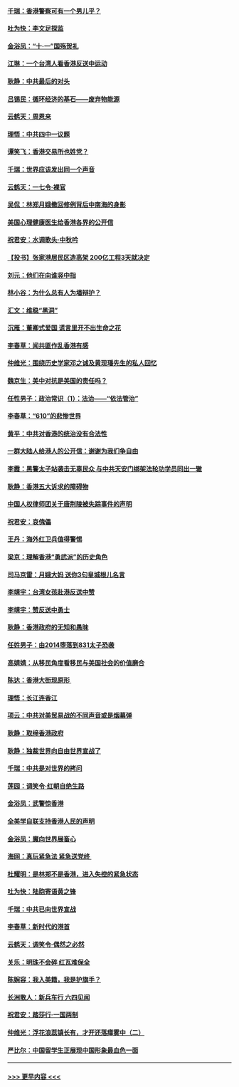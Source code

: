 #### [千瑞：香港警察可有一个男儿乎？](../pages/nsc993/n11513109.md?t=09110600) 
#### [吐为快：李文足探监](../pages/nsc993/n11509622.md?t=09110600) 
#### [金浴凤：“十‧一”国殇贺礼](../pages/nsc993/n11509593.md?t=09110600) 
#### [江琳：一个台湾人看香港反送中运动](../pages/nsc993/n11509211.md?t=09110600) 
#### [耿静：中共最后的对头](../pages/nsc993/n11508308.md?t=09110600) 
#### [吕锡民：循环经济的基石——废弃物能源](../pages/nsc993/n11508212.md?t=09110600) 
#### [云鹤天：周恩来](../pages/nsc993/n11508055.md?t=09110600) 
#### [理悟：中共四中一议题](../pages/nsc993/n11507782.md?t=09110600) 
#### [谭笑飞：香港交易所也姓党？](../pages/nsc993/n11507753.md?t=09110600) 
#### [千瑞：世界应该发出同一个声音](../pages/nsc993/n11507290.md?t=09110600) 
#### [云鹤天：一七令‧裸官](../pages/nsc993/n11507177.md?t=09110600) 
#### [吴侃：林郑月娥撤回修例背后中南海的身影](../pages/nsc993/n11506876.md?t=09110600) 
#### [美国心理健康医生给香港各界的公开信](../pages/nsc993/n11506809.md?t=09110600) 
#### [祝君安：水调歌头‧中秋吟](../pages/nsc993/n11506758.md?t=09110600) 
#### [【投书】张家港居民区造高架 200亿工程3天就决定](../pages/nsc993/n11506682.md?t=09110600) 
#### [刘元：他们在向谁竖中指](../pages/nsc993/n11505384.md?t=09110600) 
#### [林小谷：为什么总有人为墙辩护？](../pages/nsc993/n11505226.md?t=09110600) 
#### [汇文：维稳“黑洞”](../pages/nsc993/n11504347.md?t=09110600) 
#### [沉雁：董卿式爱国 谎言里开不出生命之花](../pages/nsc993/n11503215.md?t=09110600) 
#### [李春草：闻共匪作乱香港有感](../pages/nsc993/n11503072.md?t=09110600) 
#### [仲维光：围绕历史学家邓之诚及黄现璠先生的私人回忆](../pages/nsc993/n11501330.md?t=09110600) 
#### [魏京生：美中对抗是美国的责任吗？](../pages/nsc993/n11500723.md?t=09110600) 
#### [任性男子：政治常识（1）：法治——“依法管治”](../pages/nsc993/n11500791.md?t=09110600) 
#### [李春草：“610”的悲惨世界](../pages/nsc993/n11501141.md?t=09110600) 
#### [黄平：中共对香港的统治没有合法性](../pages/nsc993/n11499473.md?t=09110600) 
#### [一群大陆人给港人的公开信：谢谢为我们争自由](../pages/nsc993/n11500402.md?t=09110600) 
#### [李霞：黑警太子站袭击无辜民众 与中共天安门绑架法轮功学员同出一辙](../pages/nsc993/n11499805.md?t=09110600) 
#### [耿静：香港五大诉求的障碍物](../pages/nsc993/n11497578.md?t=09110600) 
#### [中国人权律师团关于唐荆陵被失踪事件的声明](../pages/nsc993/n11500014.md?t=09110600) 
#### [祝君安：哀傀儡](../pages/nsc993/n11499776.md?t=09110600) 
#### [王丹：海外红卫兵值得警惕](../pages/nsc993/n11498138.md?t=09110600) 
#### [梁京：理解香港“勇武派”的历史角色](../pages/nsc993/n11498006.md?t=09110600) 
#### [司马京雷：月娥大妈  送你3句皇城根儿名言](../pages/nsc993/n11497885.md?t=09110600) 
#### [李靖宇：台湾女孩赴港反送中赞](../pages/nsc993/n11497721.md?t=09110600) 
#### [李靖宇：赞反送中勇士](../pages/nsc993/n11497452.md?t=09110600) 
#### [耿静：香港政府的无知和愚昧](../pages/nsc993/n11494238.md?t=09110600) 
#### [任姓男子：由2014堕落到831太子恐袭](../pages/nsc993/n11496683.md?t=09110600) 
#### [高婧婧：从移民角度看移民与美国社会的价值磨合](../pages/nsc993/n11495757.md?t=09110600) 
#### [陈达：香港大街现原形 ](../pages/nsc993/n11495441.md?t=09110600) 
#### [理悟：长江连香江](../pages/nsc993/n11495377.md?t=09110600) 
#### [项云：中共对美贸易战的不同声音或是烟幕弹](../pages/nsc993/n11494929.md?t=09110600) 
#### [耿静：取缔香港政府](../pages/nsc993/n11494218.md?t=09110600) 
#### [耿静：独裁世界向自由世界宣战了](../pages/nsc993/n11494190.md?t=09110600) 
#### [千瑞：中共是对世界的拷问](../pages/nsc993/n11493021.md?t=09110600) 
#### [莲园：调笑令‧红朝自绝生路](../pages/nsc993/n11493011.md?t=09110600) 
#### [金浴凤：武警惊香港](../pages/nsc993/n11492994.md?t=09110600) 
#### [全美学自联支持香港人民的声明](../pages/nsc993/n11492630.md?t=09110600) 
#### [金浴凤：魔向世界展畜心](../pages/nsc993/n11492599.md?t=09110600) 
#### [海网：真玩紧急法 紧急送党终 ](../pages/nsc993/n11492535.md?t=09110600) 
#### [杜耀明：是林郑不是香港，进入失控的紧急状态](../pages/nsc993/n11491420.md?t=09110600) 
#### [吐为快：陆胞寄语黄之锋](../pages/nsc993/n11491117.md?t=09110600) 
#### [千瑞：中共已向世界宣战](../pages/nsc993/n11490123.md?t=09110600) 
#### [李春草：新时代的港首](../pages/nsc993/n11489864.md?t=09110600) 
#### [云鹤天：调笑令·偶然之必然](../pages/nsc993/n11489701.md?t=09110600) 
#### [关乐：明珠不会碎 红瓦难保全](../pages/nsc993/n11489647.md?t=09110600) 
#### [陈婉容：我入美籍，我是护旗手？](../pages/nsc993/n11487908.md?t=09110600) 
#### [长洲散人：新兵车行 六四见闻](../pages/nsc993/n11487729.md?t=09110600) 
#### [祝君安：踏莎行‧一国两制](../pages/nsc993/n11487699.md?t=09110600) 
#### [仲维光：浮花浪蕊镇长有，才开还落瘴雾中（二）](../pages/nsc993/n11483286.md?t=09110600) 
#### [严比尔：中国留学生正展现中国形象最血色一面](../pages/nsc993/n11485145.md?t=09110600) 

----
#### [ >>> 更早内容 <<< ](../indexes/nsc993-earlier.md)
